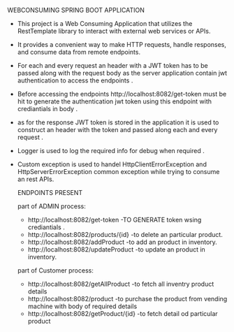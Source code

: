 WEBCONSUMING SPRING BOOT APPLICATION 

* This project is a Web Consuming Application that utilizes the RestTemplate library to interact with external web services or APIs.
* It provides a convenient way to make HTTP requests, handle responses, and consume data from remote endpoints.
* For each and every request an header with a JWT token has to be passed along with the request body as the server application contain jwt authentication to access the endpoints .
* Before accessing the endpoints http://localhost:8082/get-token must be hit to generate the authentication jwt token using this endpoint with crediantials in body .
* as for the response JWT token  is stored in  the application  it is used to construct an header with the token and passed along each and every request .
* Logger is used to log the required info for debug when required .
* Custom exception is used to handel HttpClientErrorException and HttpServerErrorException common exception while trying to consume an rest APIs.

  ENDPOINTS PRESENT
  
  part of ADMIN process:
  * http://localhost:8082/get-token -TO GENERATE token wsing crediantials .
  * http://localhost:8082/products/{id}  -to delete an particular product.
  * http://localhost:8082/addProduct -to add an product in inventory.
  * http://localhost:8082/updateProduct -to update an product in inventory.

   part of Customer process:
  * http://localhost:8082/getAllProduct -to fetch all inventry product details
  * http://localhost:8082/product -to purchase the product from vending machine with body of required details
  * http://localhost:8082/getProduct/{id} -to fetch detail od particular product 
